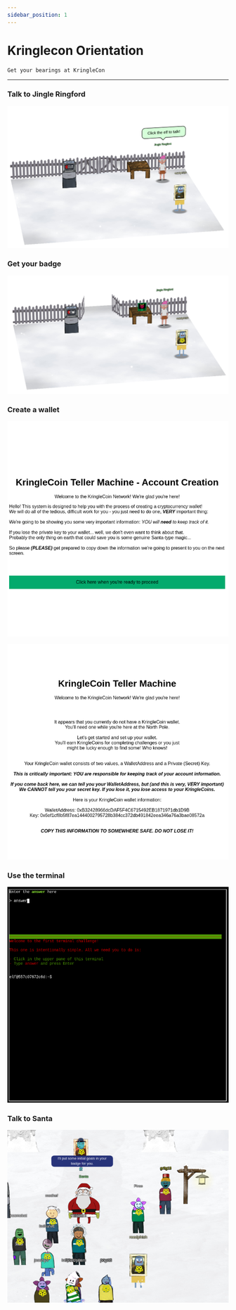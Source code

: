 ```yaml
---
sidebar_position: 1
---
```


# Kringlecon Orientation

```
Get your bearings at KringleCon
```

****

### Talk to Jingle Ringford

![Talk to Jingle Ringford](/img/challenge-1/game-start.png)

### Get your badge

![Create a wallet](/img/challenge-1/got-badge.png)

### Create a wallet

![Create a wallet](/img/challenge-1/welcome-screen-wallet.png)

![Create a wallet](/img/challenge-1/wallet-data.png)

### Use the terminal

![Use the terminal](/img/challenge-1/first-terminal.png)

### Talk to Santa

![Use the terminal](/img/challenge-1/talking-to-santa.png)